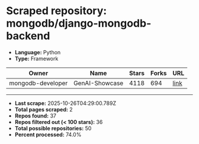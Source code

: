 # Scraped repository: mongodb/django-mongodb-backend
* **Language:** Python
* **Type:** Framework

| Owner | Name | Stars | Forks | URL |
|---|---|---|---|---|
| mongodb-developer | GenAI-Showcase | 4118 | 694 | [link](https://github.com/mongodb-developer/GenAI-Showcase) |

---
* **Last scrape:** 2025-10-26T04:29:00.789Z
* **Total pages scraped:** 2
* **Repos found:** 37
* **Repos filtered out (< 100 stars):** 36
* **Total possible repositories:** 50
* **Percent processed:** 74.0%

